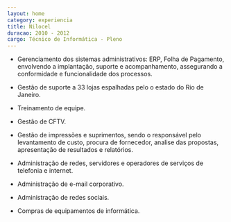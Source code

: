 ```yaml
---
layout: home
category: experiencia
title: Nilocel
duracao: 2010 - 2012
cargo: Técnico de Informática - Pleno
---
```

- Gerenciamento dos sistemas administrativos: ERP, Folha de Pagamento, envolvendo a implantação, suporte e acompanhamento, assegurando a conformidade e funcionalidade dos processos.

- Gestão de suporte a 33 lojas espalhadas pelo o estado do Rio de Janeiro.
- Treinamento de equipe.
- Gestão de CFTV.
- Gestão de impressões e suprimentos, sendo o responsável pelo levantamento de custo, procura de fornecedor, analise das propostas, apresentação de resultados e relatórios.
- Administração de redes, servidores e operadores de serviços de telefonia e internet.
- Administração de e-mail corporativo.
- Administração de redes sociais.
- Compras de equipamentos de informática.